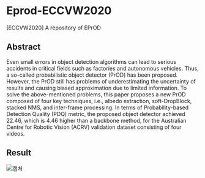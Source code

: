 # Eprod-ECCVW2020
[ECCVW2020] A repository of EPrOD

## Abstract

Even small errors in object detection algorithms can lead to serious accidents in
critical fields such as factories and autonomous vehicles. Thus, a so-called probabilistic object
detector (PrOD) has been proposed. However, the PrOD still has problems of underestimating
the uncertainty of results and causing biased approximation due to limited information. To
solve the above-mentioned problems, this paper proposes a new PrOD composed of four key
techniques, i.e., albedo extraction, soft-DropBlock, stacked NMS, and inter-frame processing.
In terms of Probability-based Detection Quality (PDQ) metric, the proposed object detector
achieved 22.46, which is 4.46 higher than a backbone method, for the Australian Centre for
Robotic Vision (ACRV) validation dataset consisting of four videos.

## Result
![캡처](https://user-images.githubusercontent.com/54341727/125396902-29e93800-e3e8-11eb-8b96-45868a7b27b6.PNG)
